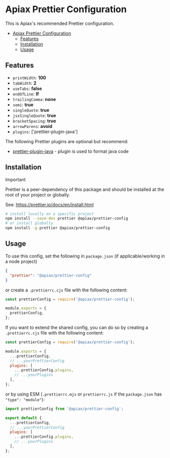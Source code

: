 # Apiax Prettier Configuration

This is Apiax's recommended Prettier configuration.

- [Apiax Prettier Configuration](#apiax-prettier-configuration)
  - [Features](#features)
  - [Installation](#installation)
  - [Usage](#usage)

## Features

- `printWidth`: **100**
- `tabWidth`: **2**
- `useTabs`: **false**
- `endOfLine`: **lf**
- `trailingComma`: **none**
- `semi`: **true**
- `singleQuote`: **true**
- `jsxSingleQuote`: **true**
- `bracketSpacing`: **true**
- `arrowParens`: **avoid**
- `plugins`: ['prettier-plugin-java']

The following Prettier plugins are optional but recommend:
* [prettier-plugin-java](https://www.jhipster.tech/prettier-java/) - plugin is used to format java code

## Installation

> [!IMPORTANT]
> Prettier is a peer-dependency of this package and should be installed at the root of your project or globally.
>
> See: https://prettier.io/docs/en/install.html

```sh
# install locally on a specific project
npm install --save-dev prettier @apiax/prettier-config
# or install globally
npm install -g prettier @apiax/prettier-config
```

## Usage

To use this config, set the following in `package.json` (if applicable/working in a node project)

```json
{
  "prettier": "@apiax/prettier-config"
}
```

or create a `.prettierrc.cjs` file with the following content:

```js
const prettierConfig = require('@apiax/prettier-config');

module.exports = {
  prettierConfig,
};
```

If you want to extend the shared config, you can do so by creating a `.prettierrc.cjs` file with the following content:

```js
const prettierConfig = require('@apiax/prettier-config');

module.exports = {
  ...prettierConfig,
  // ...yourPrettierConfig
  plugins: [
    ...prettierConfig.plugins,
    // ...yourPlugins
  ],
};
```

or by using ESM (`.prettierrc.mjs` or `prettierrc.js` if the `package.json` has `"type": "module"`):

```js
import prettierConfig from '@apiax/prettier-config';

export default {
  ...prettierConfig,
  // ...yourPrettierConfig
  plugins: [
    ...prettierConfig.plugins,
    // ...yourPlugins
  ],
};
```
